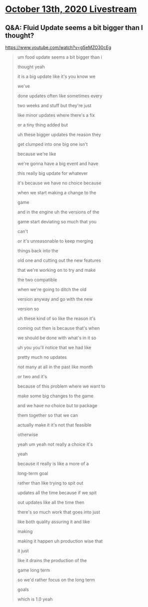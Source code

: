 # [October 13th, 2020 Livestream](../2020-10-13.md)
## Q&A: Fluid Update seems a bit bigger than I thought?
https://www.youtube.com/watch?v=gSeMZO30cEg
> um food update seems a bit bigger than i
>
> thought yeah
>
> it is a big update like it's you know we
>
> we've
>
> done updates often like sometimes every
>
> two weeks and stuff but they're just
>
> like minor updates where there's a fix
>
> or a tiny thing added but
>
> uh these bigger updates the reason they
>
> get clumped into one big one isn't
>
> because we're like
>
> we're gonna have a big event and have
>
> this really big update for whatever
>
> it's because we have no choice because
>
> when we start making a change to the
>
> game
>
> and in the engine uh the versions of the
>
> game start deviating so much that you
>
> can't
>
> or it's unreasonable to keep merging
>
> things back into the
>
> old one and cutting out the new features
>
> that we're working on to try and make
>
> the two compatible
>
> when we're going to ditch the old
>
> version anyway and go with the new
>
> version so
>
> uh these kind of so like the reason it's
>
> coming out then is because that's when
>
> we should be done with what's in it so
>
> uh you you'll notice that we had like
>
> pretty much no updates
>
> not many at all in the past like month
>
> or two and it's
>
> because of this problem where we want to
>
> make some big changes to the game
>
> and we have no choice but to package
>
> them together so that we can
>
> actually make it it's not that feasible
>
> otherwise
>
> yeah um yeah not really a choice it's
>
> yeah
>
> because it really is like a more of a
>
> long-term goal
>
> rather than like trying to spit out
>
> updates all the time because if we spit
>
> out updates like all the time then
>
> there's so much work that goes into just
>
> like both quality assuring it and like
>
> making
>
> making it happen uh production wise that
>
> it just
>
> like it drains the production of the
>
> game long term
>
> so we'd rather focus on the long term
>
> goals
>
> which is 1.0 yeah
>
